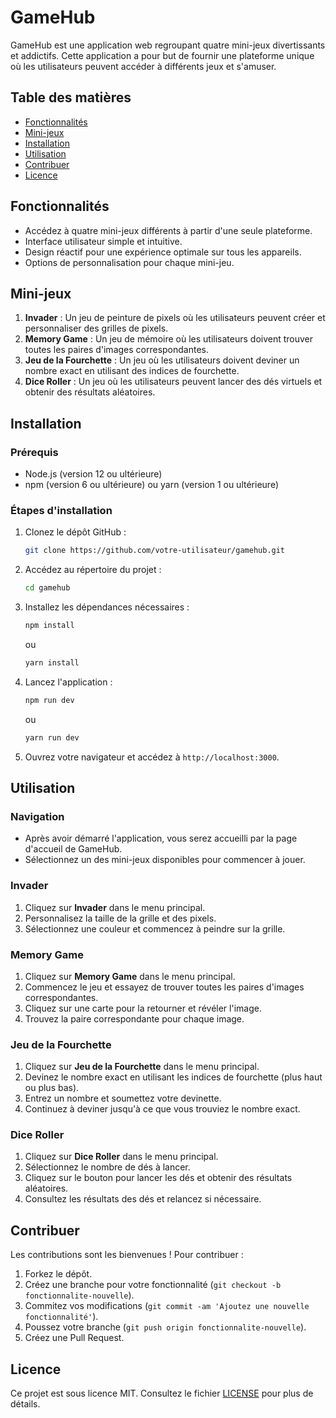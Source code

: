 # GameHub

GameHub est une application web regroupant quatre mini-jeux divertissants et addictifs. Cette application a pour but de fournir une plateforme unique où les utilisateurs peuvent accéder à différents jeux et s'amuser.

## Table des matières

- [Fonctionnalités](#fonctionnalités)
- [Mini-jeux](#mini-jeux)
- [Installation](#installation)
- [Utilisation](#utilisation)
- [Contribuer](#contribuer)
- [Licence](#licence)

## Fonctionnalités

- Accédez à quatre mini-jeux différents à partir d'une seule plateforme.
- Interface utilisateur simple et intuitive.
- Design réactif pour une expérience optimale sur tous les appareils.
- Options de personnalisation pour chaque mini-jeu.

## Mini-jeux

1. **Invader** : Un jeu de peinture de pixels où les utilisateurs peuvent créer et personnaliser des grilles de pixels.
2. **Memory Game** : Un jeu de mémoire où les utilisateurs doivent trouver toutes les paires d'images correspondantes.
3. **Jeu de la Fourchette** : Un jeu où les utilisateurs doivent deviner un nombre exact en utilisant des indices de fourchette.
4. **Dice Roller** : Un jeu où les utilisateurs peuvent lancer des dés virtuels et obtenir des résultats aléatoires.

## Installation

### Prérequis

- Node.js (version 12 ou ultérieure)
- npm (version 6 ou ultérieure) ou yarn (version 1 ou ultérieure)

### Étapes d'installation

1. Clonez le dépôt GitHub :

   ```bash
   git clone https://github.com/votre-utilisateur/gamehub.git
   ```

2. Accédez au répertoire du projet :

   ```bash
   cd gamehub
   ```

3. Installez les dépendances nécessaires :

   ```bash
   npm install
   ```

   ou

   ```bash
   yarn install
   ```

4. Lancez l'application :

   ```bash
   npm run dev
   ```

   ou

   ```bash
   yarn run dev
   ```

5. Ouvrez votre navigateur et accédez à `http://localhost:3000`.

## Utilisation

### Navigation

- Après avoir démarré l'application, vous serez accueilli par la page d'accueil de GameHub.
- Sélectionnez un des mini-jeux disponibles pour commencer à jouer.

### Invader

1. Cliquez sur **Invader** dans le menu principal.
2. Personnalisez la taille de la grille et des pixels.
3. Sélectionnez une couleur et commencez à peindre sur la grille.

### Memory Game

1. Cliquez sur **Memory Game** dans le menu principal.
2. Commencez le jeu et essayez de trouver toutes les paires d'images correspondantes.
3. Cliquez sur une carte pour la retourner et révéler l'image.
4. Trouvez la paire correspondante pour chaque image.

### Jeu de la Fourchette

1. Cliquez sur **Jeu de la Fourchette** dans le menu principal.
2. Devinez le nombre exact en utilisant les indices de fourchette (plus haut ou plus bas).
3. Entrez un nombre et soumettez votre devinette.
4. Continuez à deviner jusqu'à ce que vous trouviez le nombre exact.

### Dice Roller

1. Cliquez sur **Dice Roller** dans le menu principal.
2. Sélectionnez le nombre de dés à lancer.
3. Cliquez sur le bouton pour lancer les dés et obtenir des résultats aléatoires.
4. Consultez les résultats des dés et relancez si nécessaire.

## Contribuer

Les contributions sont les bienvenues ! Pour contribuer :

1. Forkez le dépôt.
2. Créez une branche pour votre fonctionnalité (`git checkout -b fonctionnalite-nouvelle`).
3. Commitez vos modifications (`git commit -am 'Ajoutez une nouvelle fonctionnalité'`).
4. Poussez votre branche (`git push origin fonctionnalite-nouvelle`).
5. Créez une Pull Request.

## Licence

Ce projet est sous licence MIT. Consultez le fichier [LICENSE](LICENSE) pour plus de détails.

